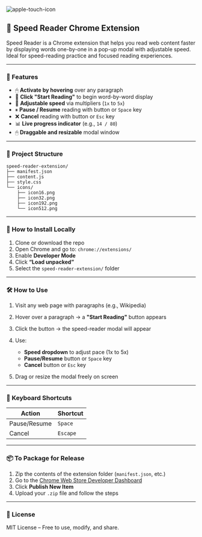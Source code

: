 ![apple-touch-icon](https://github.com/user-attachments/assets/9c346701-76ca-4fae-ba81-20e290aae902)



## 📖 Speed Reader Chrome Extension

Speed Reader is a Chrome extension that helps you read web content faster by displaying words one-by-one in a pop-up modal with adjustable speed. Ideal for speed-reading practice and focused reading experiences.

---

### 🚀 Features

* 🖱 **Activate by hovering** over any paragraph
* 🔘 **Click "Start Reading"** to begin word-by-word display
* 🔢 **Adjustable speed** via multipliers (`1x` to `5x`)
* ⏸ **Pause / Resume** reading with button or `Space` key
* ❌ **Cancel** reading with button or `Esc` key
* 📊 **Live progress indicator** (e.g., `14 / 80`)
* 🖱 **Draggable and resizable** modal window

---

### 📁 Project Structure

```
speed-reader-extension/
├── manifest.json
├── content.js
├── style.css
└── icons/
    ├── icon16.png
    ├── icon32.png
    ├── icon192.png
    └── icon512.png
```

---

### 🧩 How to Install Locally

1. Clone or download the repo
2. Open Chrome and go to: `chrome://extensions/`
3. Enable **Developer Mode**
4. Click **“Load unpacked”**
5. Select the `speed-reader-extension/` folder

---

### 🛠 How to Use

1. Visit any web page with paragraphs (e.g., Wikipedia)
2. Hover over a paragraph → a **"Start Reading"** button appears
3. Click the button → the speed-reader modal will appear
4. Use:

   * **Speed dropdown** to adjust pace (1x to 5x)
   * **Pause/Resume** button or `Space` key
   * **Cancel** button or `Esc` key
5. Drag or resize the modal freely on screen

---

### 🧪 Keyboard Shortcuts

| Action       | Shortcut |
| ------------ | -------- |
| Pause/Resume | `Space`  |
| Cancel       | `Escape` |

---

### 📦 To Package for Release

1. Zip the contents of the extension folder (`manifest.json`, etc.)
2. Go to the [Chrome Web Store Developer Dashboard](https://chrome.google.com/webstore/devconsole/)
3. Click **Publish New Item**
4. Upload your `.zip` file and follow the steps

---

### 📜 License

MIT License – Free to use, modify, and share.
